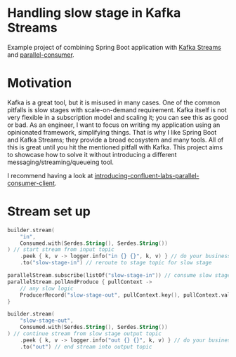 # Handling slow stage in Kafka Streams

Example project of combining Spring Boot application with 
[Kafka Streams](https://kafka.apache.org/documentation/streams/) and
[parallel-consumer](https://github.com/confluentinc/parallel-consumer).

# Motivation
Kafka is a great tool, but it is misused in many cases. One of the common pitfalls is slow stages with scale-on-demand
requirement. Kafka itself is not very flexible in a subscription model and scaling it; you can see this as good or bad.
As an engineer, I want to focus on writing my application using an opinionated framework, simplifying things.
That is why I like Spring Boot and Kafka Streams; they provide a broad ecosystem and many tools. All of this is great
until you hit the mentioned pitfall with Kafka. This project aims to showcase how to solve it without introducing
a different messaging/streaming/queueing tool.

I recommend having a look at [introducing-confluent-labs-parallel-consumer-client](https://www.confluent.io/en-gb/events/kafka-summit-europe-2021/introducing-confluent-labs-parallel-consumer-client/).

# Stream set up

```kotlin
builder.stream(
    "in",
    Consumed.with(Serdes.String(), Serdes.String())
) // start stream from input topic
    .peek { k, v -> logger.info("in {} {}", k, v) } // do your business logic before slow stage
    .to("slow-stage-in") // reroute to stage topic for slow stage

parallelStream.subscribe(listOf("slow-stage-in")) // consume slow stage input topic
parallelStream.pollAndProduce { pullContext -> 
    // any slow logic
    ProducerRecord("slow-stage-out", pullContext.key(), pullContext.value()) // produce result to slow stage output topic
}

builder.stream(
    "slow-stage-out",
    Consumed.with(Serdes.String(), Serdes.String())
) // continue stream from slow stage output topic
    .peek { k, v -> logger.info("out {} {}", k, v) } // do your business logic after slow stage
    .to("out") // end stream into output topic
```
